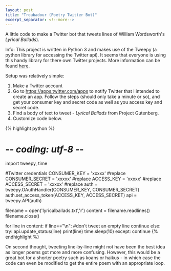 ```yaml
---
layout: post
title: "Troubadour (Poetry Twitter Bot)"
excerpt_separator: <!--more-->
---
```

A little code to make a Twitter bot that tweets lines of William Wordsworth's <i>Lyrical Ballads</i>).
<!--more-->

Info:
This project is written in Python 3 and makes use of the Tweepy (a python library for accessing the Twitter api). It seems that everyone is using this handy library for there own Twitter projects. More information can be found [here](www.tweepy.org).

Setup was relatively simple:
1. Make a Twitter account
2. Go to https://apps.twitter.com/apps to notify Twitter that I intended to create an app. Follow the steps (should only take a minute or so), and get your consumer key and secret code as well as you access key and secret code.
3. Find a body of text to tweet - <i>Lyrical Ballads</i> from Project Gutenberg.
4. Customize code below.

{% highlight python %}
# -*- coding: utf-8 -*-
import tweepy, time

#Twitter credentials
CONSUMER_KEY = 'xxxxx' #replace
CONSUMER_SECRET = 'xxxxx' #replace
ACCESS_KEY = 'xxxxx' #replace
ACCESS_SECRET = 'xxxxx' #replace
auth = tweepy.OAuthHandler(CONSUMER_KEY, CONSUMER_SECRET)
auth.set_access_token(ACCESS_KEY, ACCESS_SECRET)
api = tweepy.API(auth)

filename = open('lyricalballads.txt','r')
content = filename.readlines()
filename.close()

for line in content:
    if line=="\n": #don't tweet an empty line
        continue
    else:
        try:
            api.update_status(line)
            print(line)
            time.sleep(10)
        except:
            continue
{% endhighlight %}

On second thought, tweeting line-by-line might not have been the best idea as longer poems got more and more confusing. However, this would be a great bot for a shorter poetry such as koans or haikus - in which case the code can even be modified to get the entire poem with an appropriate loop.
